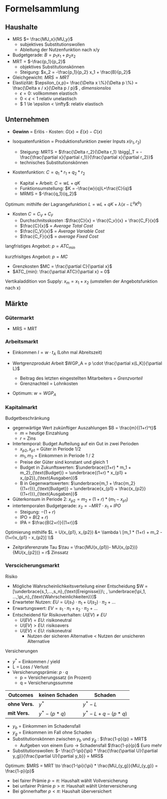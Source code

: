 # Formelsammlung

## Haushalte

- MRS $= \frac{MU_x}{MU_y}$
    - subjektives Substitutionswollen
    - Ableitung der Nutzenfunktion nach x/y
- Budgetgerade: $B = p_1 x_1+p_2 x_2$
- MRT = $-\frac{p_1}{p_2}$
    - objektives Substitutionskönnen
    - Steigung: $x_2 = -\frac{p_1}{p_2} x_1 + \frac{B}{p_2}$
- Gleichgewicht: $MRS =MRT$
- Elastizität: $\epsilon_{x,p}= \frac{\Delta x \%}{\Delta p \%} = \frac{\Delta x / x}{\Delta p / p}$ , *dimensionslos*
    - $\epsilon = 0$: vollkommen elastisch
    - $0 < \epsilon < 1$ relativ unelastisch
    - $ 1 \le \epsilon < \infty$: relativ elastisch

## Unternehmen

- **Gewinn** = Erlös - Kosten: $G(x) = E(x) - C(x)$
- Isoquatenfunktion = Produktionsfunktion zweier Inputs $x(r_1,r_2)$
    - Steigung: MRTS = $\frac{\Delta r_2}{\Delta r_1} \bigg|_T = -\frac{\frac{\partial x}{\partial r_1}}{\frac{\partial x}{\partial r_2}}$
    - technisches Substitutionskönnen

- Kostenfunktion: $C = q_1 * r_1 + q_2 * r_2$
    - Kapital + Arbeit: $C = wL+qK$
    - Funktionsumstellung: $K = -\frac{w}{q}L+\frac{C}{q}$
    - MRMS = $-\frac{q_1}{q_2}$

Optimum: mithilfe der Lagrangefunktion $L = wL+qK + \lambda (x-L^a K^b)$

- Kosten $C = C_V + C_F$
    - Durchschnitsskosten :$\frac{C}{x} = \frac{C_v}{x} + \frac{C_F}{x}$
    - $\frac{C}{x}$ = *Average Total Cost*
    - $\frac{C_V}{x}$ = *Average Variable Cost*
    - $\frac{C_F}{x}$ = *average Fixed Cost*

langfristiges Angebot: $p = ATC_{min}$

kurzfrisitges Angebot: $p = MC$

- Grenzkosten $MC = \frac{\partial C}{\partial x}$ 
- $ATC_{min}: \frac{\partial ATC}{\partial x} = 0$

Vertikaladdition von Supply: $x_m = x_1+x_2$ (umstellen der Angebotsfunktion nach x)

## Märkte

### Gütermarkt

- MRS = MRT

### Arbeitsmarkt

- Einkommen $I = w \cdot t_A$ (Lohn mal Abreitszeit) 

- Wertgrenzprodukt Arbeit $WGP_A = p \cdot \frac{\partial x(L,K)}{\partial L}$
    - Beitrag des letzten eingestellten Mitarbeiters = *Grenzvorteil*
    - Grenznachteil = Lohnkosten
- Optimum: $w = WGP_A$

### Kapitalmarkt

Budgetbeschränkung

- gegenwärtige Wert zukünftiger Auszahlungen $B = \frac{m}{(1+r)^t}$
    - *m* = heutige Einzahlung
    - *r* = Zins
- Intertemporal: Budget Aufteilung auf ein Gut in zwei Perioden
    - $x_{p2}, x_{p1}$ = Güter in Periode 1/2
    - $m_1,m_2$ = Einkommen in Periode 1 / 2
    - Preise der Güter sind konstant und gleich 1
    - Budget in Zukunftswerten: $\underbrace{(1+r) * m_1 + m_2}_{\text{Budget}} = \underbrace{(1+r) * x_{p1} + x_{p2}}_{\text{Ausgaben}}$
    - B in Gegenwartswerten: $\underbrace{m_1 + \frac{m_2}{(1+r)}}_{\text{Budget}} = \underbrace{x_{p1} + \frac{x_{p2}}{(1+r)}}_{\text{Ausgaben}}$
- Güterkonsum in Periode 2: $x_{p2} = m_2 + (1+r)*(m_1-x_{p1})$
- intertemporalen Budgetgerade: $x_2 = -MRT \cdot x_1 + IPO$ 
    - Steigung: $- (1+r)$
    - IPO = $B(2+r)$
    - IPA = $\frac{B(2+r)}{(1+r)}$

Optimierung mithilfe $L = U(x_{p1}, x_{p2}) &+ \lambda \ [m_1 * (1+r) + m_2 - (1+r)x_{p1} - x_{p2}] \\$

- Zeitpräferenzrate Tau  $\tau = \frac{MU(x_{p1})- MU(x_{p2})}{MU(x_{p2})} = r$ Zinssatz 

### Verscicherungsmarkt

Risiko

- Mögliche Wahrscheinlichkeitsverteilung einer Entscheidung $W = [\underbrace{s_1,...,s_n}_{\text{Ereignisse}}\; , \underbrace{\pi_1, ...,\pi_n}_{\text{Wahrscheinlichkeiten}}]$
- Erwarteter Nutzen: $EU = U(s_1) \cdot \pi_1 + U(s_2) \cdot \pi_2 + ...$
- Erwartungswert: $EV = s_1 \cdot \pi_1 + s_2 \cdot \pi_2 + ...$
- Entscheidend für Risikoverhalten: $U(EV) \neq EU$
    - $U(EV) = EU$: risikoneutral
    - $U(EV) > EU$: risikoavers
    - $U(EV) < EU$: risikoneutral
        - Nutzen der sicheren Alternative < Nutzen der unsicheren Alternative

Versicherungen

- $y^*$ = Einkommen / yield
- L = Loss / Verlust
- Versicherungsprämie: $p \cdot q$
    - p = Versicherungssatz (in Prozent)
    - q = Versicherungssumme

| Outcomes       | keinen Schaden | Schaden             |
| -------------- | -------------- | ------------------- |
| **ohne Vers.** | $y^*$          | $y^* -L$            |
| **mit Vers.**  | $y^*- (p*q)$   | $y^* - L+q - (p*q)$ |

- $y_b$ = Einkommen im Schadensfall
- $y_g$ = Einkommen im Fall ohne Schaden
- Substitutionskönnen zwischen $y_b$ und $y_g$ : $\frac{1-p}{p} = MRT$
    - Aufgeben von einem Euro -> Schadensfall $\frac{1-p}{p}$ Euro mehr
- Substitutionswollen: $- \frac{1-\pi}{\pi} * \frac{\frac{\partial U}{\partial y_g}}{\frac{\partial U}{\partial y_b}} = MRS$

Optimum: $MRS = MRT \to \frac{1-\pi}{\pi} * \frac{MU_{y_g}}{MU_{y_g}} = \frac{1-p}{p}$

- bei fairer Prämie $p = \pi$: Haushalt wählt Vollversicherung
- bei unfairer Prämie $p > \pi$: Haushalt wählt Unterversicherung
- Bei gönnerhafter $p < \pi$: Haushalt überversichert
